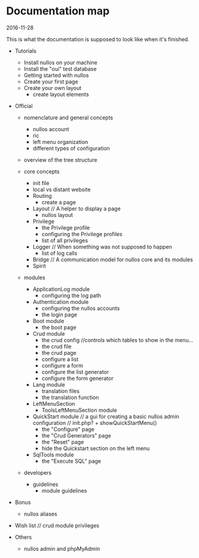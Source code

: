 Documentation map
======================
2016-11-28



This is what the documentation is supposed to look like when it's finished.






- Tutorials
    - Install nullos on your machine
    - Install the "oui" test database
    - Getting started with nullos
    - Create your first page
    - Create your own layout
        - create layout elements    
- Official
    - nomenclature and general concepts
        - nullos account
        - ric
        - left menu organization
        - different types of configuration
            
    - overview of the tree structure
    
    - core concepts  
        - init file
        - local vs distant website
        - Routing
            - create a page
        - Layout
            // A helper to display a page
            - nullos layout            
        - Privilege        
            - the Privilege profile
            - configuring the Privilege profiles
            - list of all privileges
        - Logger
            // When something was not supposed to happen
            - list of log calls
        - Bridge
            // A communication model for nullos core and its modules    
        - Spirit
        
    - modules
        - ApplicationLog module
            - configuring the log path
        - Authentication module
            - configuring the nullos accounts
            - the login page
        - Boot module
            - the boot page
        - Crud module
            - the crud config //controls which tables to show in the menu...
            - the crud file
            - the crud page
            - configure a list 
            - configure a form
            - configure the list generator
            - configure the form generator
        - Lang module
            - translation files
            - the translation function
        - LeftMenuSection
            - ToolsLeftMenuSection module
        - QuickStart module
            // a gui for creating a basic nullos admin configuration 
                // init.php? + showQuickStartMenu()
            - the "Configure" page
            - the "Crud Generators" page
            - the "Reset" page
            - hide the Quickstart section on the left menu
        - SqlTools module
            - the "Execute SQL" page
    - developers
        - guidelines
            - module guidelines
                            
- Bonus
    - nullos aliases
            
            
- Wish list
    // crud module privileges

- Others
    - nullos admin and phpMyAdmin













 